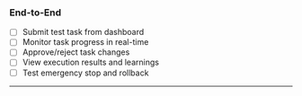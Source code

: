 ### End-to-End

- [ ] Submit test task from dashboard
- [ ] Monitor task progress in real-time
- [ ] Approve/reject task changes
- [ ] View execution results and learnings
- [ ] Test emergency stop and rollback

---
